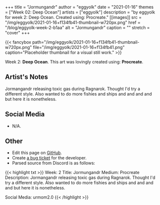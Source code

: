+++
title =       "Jormungandr"
author =      "eggyolk"
date =        "2021-01-16"
themes =      ["Week 02: Deep Ocean"]
artists =     ["eggyolk"]
description = "by eggyolk for week 2: Deep Ocean. Created using: Procreate."
[[images]]
      src = "/img/eggyolk/2021-01-16+f134fb41-thumbnail-w720px.png"
      href = "/blog/eggyolk-week-2-b1aa"
      alt = "Jormungandr"
      caption = ""
      stretch = "cover"
+++

{{< fancybox path="/img/eggyolk/2021-01-16+f134fb41-thumbnail-w720px.png" file="/img/eggyolk/2021-01-16+f134fb41.png" caption="Placeholder thumbnail for a visual still work." >}}


Week 2: **Deep Ocean**. This art was lovingly created using: **Procreate**.

## Artist's Notes

Jormangandr releasing toxic gas during Ragnarok. Thought I'd try a different style. Also wanted to do more fishies and ships and and and and  but here it is nonetheless.

## Social Media

- N/A.

## Other

- Edit this page on [GitHub](https://github.com/teaminkling/web-refresh/edit/main/content/blog/eggyolk-week-2-b1aa.md).
- Create [a bug ticket](https://github.com/teaminkling/web-refresh/issues/new?assignees=&labels=bug&template=problem-report.md&title=) for the developer.
- Parsed source from Discord is as follows:

{{< highlight txt >}}
Week: 2
Title: Jormungandr
Medium: Procreate
Description: Jormangandr releasing toxic gas during Ragnarok. Thought I'd try a different style. Also wanted to do more fishies and ships and and and and  but here it is nonetheless. 

Social Media: urmom2.0
{{< /highlight >}}